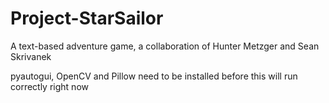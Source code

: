 # Project-StarSailor
A text-based adventure game, a collaboration of Hunter Metzger and Sean Skrivanek


pyautogui, OpenCV and Pillow need to be installed before this will run correctly right now

